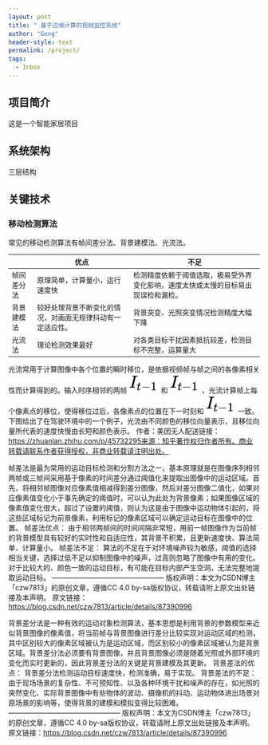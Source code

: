 ```yaml
---
layout: post
title: " 基于边缘计算的视频监控系统"
author: "Gong"
header-style: text
permalink: /project/
tags:
  - Inbox
---
```


## 项目简介

这是一个智能家居项目

## 系统架构

三层结构

## 关键技术

### 移动检测算法

常见的移动检测算法有帧间差分法、背景建模法、光流法。

|            | 优点                                                       | 不足                                                         |
| ---------- | ---------------------------------------------------------- | ------------------------------------------------------------ |
| 帧间差分法 | 原理简单，计算量小，运行速度快                             | 检测精度依赖于阈值选取，极易受外界变化影响，速度太快或太慢的目标易出现误检和漏检。 |
| 背景建模法 | 较好处理背景不断变化的情况，对画面无规律抖动有一定适应性。 | 背景突变、光照突变情况检测精度大幅下降                       |
| 光流法     | 理论检测效果最好                                           | 对各类目标干扰因素抵抗较差，检测目标不完整，运算量大         |

光流常用于计算图像中各个位置的瞬时移位，是依据视频帧与帧之间的各像素相关性而计算得到的。输入时序相邻的两帧 ![[公式]](assets/equation.svg) 和 ![[公式]](assets/equation.svg) ，光流计算帧上每个像素点的移位，使得移位过后，各像素点的位置在下一时刻和 ![[公式]](assets/equation.svg) 一致。下图给出了在驾驶环境中的一个例子，光流由不同颜色的移位向量表示，且移位向量所代表的速度快慢由长短和颜色表示。
作者：美团无人配送链接：https://zhuanlan.zhihu.com/p/45732295来源：知乎著作权归作者所有。商业转载请联系作者获得授权，非商业转载请注明出处。



帧差法是最为常用的运动目标检测和分割方法之一，基本原理就是在图像序列相邻两帧或三帧间采用基于像素的时间差分通过阈值化来提取出图像中的运动区域。首先，将相邻帧图像对应像素值相减得到差分图像，然后对差分图像二值化，如果对应像素值变化小于事先确定的阈值时，可以认为此处为背景像素；如果图像区域的像素值变化很大，超过了设置的阈值，则认为这是由于图像中运动物体引起的，将这些区域标记为前景像素，利用标记的像素区域可以确定运动目标在图像中的位置。
帧差法优点：
由于相邻两帧间的时间间隔非常短，用前一帧图像作为当前帧的背景模型具有较好的实时性和自适应性，其背景不积累，且更新速度快、算法简单、计算量小。
帧差法不足：
算法的不足在于对环境噪声较为敏感，阈值的选择相当关键，选择过低不足以抑制图像中的噪声，过高则忽略了图像中有用的变化。对于比较大的、颜色一致的运动目标，有可能在目标内部产生空洞，无法完整地提取运动目标。
 ———————————————— 
版权声明：本文为CSDN博主「czw7813」的原创文章，遵循CC 4.0 by-sa版权协议，转载请附上原文出处链接及本声明。
原文链接：https://blog.csdn.net/czw7813/article/details/87390996



背景差分法是一种有效的运动对象检测算法，基本思想是利用背景的参数模型来近似背景图像的像素值，将当前帧与背景图像进行差分比较实现对运动区域的检测，其中区别较大的像素区域被认为是运动区域，而区别较小的像素区域被认为是背景区域。背景差分法必须要有背景图像，并且背景图像必须是随着光照或外部环境的变化而实时更新的，因此背景差分法的关键是背景建模及其更新。
背景差法的优点：
背景差分法检测运动目标速度快，检测准确，易于实现。
背景差法的不足：
由于现场场景的复杂性、不可预知性、以及各种环境干扰和噪声的存在，如光照的突然变化、实际背景图像中有些物体的波动、摄像机的抖动、运动物体进出场景对原场景的影响等，使得背景的建模和模拟变得比较困难。
 ———————————————— 
版权声明：本文为CSDN博主「czw7813」的原创文章，遵循CC 4.0 by-sa版权协议，转载请附上原文出处链接及本声明。
原文链接：https://blog.csdn.net/czw7813/article/details/87390996

